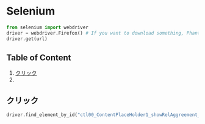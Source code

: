 # Selenium
```python
from selenium import webdriver
driver = webdriver.Firefox() # If you want to download something, PhantomJS cannot be used
driver.get(url) 
```

## Table of Content
1. [クリック](#クリック)
2. 

## クリック
```python
driver.find_element_by_id("ctl00_ContentPlaceHolder1_showRelAggreement_imgExport").click()
```
